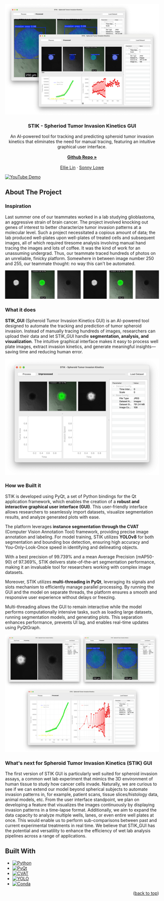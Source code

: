 <!-- Improved compatibility of back to top link: See: https://github.com/othneildrew/Best-README-Template/pull/73 -->
<a id="readme-top"></a>


<!-- PROJECT LOGO -->
<br />

![cover_photo](screenshots/cover_photo.png)

<div align="center">

<h3 align="center">STIK - Spheriod Tumor Invasion Kinetics GUI</h3>

  <p align="center">
    An AI-powered tool for tracking and predicting spheroid tumor invasion kinetics that eliminates the need for manual tracing, featuring an intuitive graphical user interface. 
    <br />
    <br />
    <a href="https://github.com/sonnyloweus/STIK_GUI"><strong>Github Repo »</strong></a>
    <br />
    <br />
    <a href="https://github.com/ellielin23">Ellie Lin</a>
    &middot;
    <a href="https://github.com/sonnyloweus">Sonny Lowe</a>
  </p>
</div>

[![YouTube Demo](https://img.shields.io/badge/YouTube-Demo-FF0000?style=for-the-badge&logo=youtube&logoColor=white)](https://youtu.be/WknE6hNdmEc)

<!-- ABOUT THE PROJECT -->
## About The Project

### Inspiration
Last summer one of our teammates worked in a lab studying glioblastoma, an aggressive strain of brain cancer. The project involved knocking out genes of interest to better characterize tumor invasion patterns at a molecular level. Such a project necessitated a copious amount of data; the lab produced well-plates upon well-plates of treated cells and subsequent images, all of which required tiresome analysis involving manual hand tracing the images and lots of coffee. It was the kind of work for an unassuming undergrad. Thus, our teammate traced hundreds of photos on an unreliable, finicky platform. Somewhere in between image number 250 and 255, our teammate thought: no way this can't be automated.

![sc1](screenshots/data_samples.png)

### What it does
**STIK_GUI** (Spheroid Tumor Invasion Kinetics GUI) is an AI-powered tool designed to automate the tracking and prediction of tumor spheroid invasion. Instead of manually tracing hundreds of images, researchers can upload their data and let STIK_GUI handle **segmentation, analysis, and visualization**. The intuitive graphical interface makes it easy to process well plate images, extract invasion kinetics, and generate meaningful insights—saving time and reducing human error.

![sc1](screenshots/sc1.png)

### How we Built it
STIK is developed using PyQt, a set of Python bindings for the Qt application framework, which enables the creation of a **robust and interactive graphical user interface (GUI)**. This user-friendly interface allows researchers to seamlessly import datasets, visualize segmentation results, and analyze generated plots with ease.  

The platform leverages **instance segmentation through the CVAT** (Computer Vision Annotation Tool) framework, providing precise image annotation and labeling. For model training, STIK utilizes **YOLOv8** for both segmentation and bounding box detection, ensuring high accuracy and You-Only-Look-Once speed in identifying and delineating objects.  

With a best precision of 99.739% and a mean Average Precision (mAP50-90) of 97.369%, STIK delivers state-of-the-art segmentation performance, making it an invaluable tool for researchers working with complex image datasets.

Moreover, STIK utilizes **multi-threading in PyQt**, leveraging its signals and slots mechanism to efficiently manage parallel processing. By running the GUI and the model on separate threads, the platform ensures a smooth and responsive user experience without delays or freezing.

Multi-threading allows the GUI to remain interactive while the model performs computationally intensive tasks, such as loading large datasets, running segmentation models, and generating plots. This separation enhances performance, prevents UI lag, and enables real-time updates using PyQtGraph.

![sc1](screenshots/triple_sc.png)

### What's next for Spheroid Tumor Invasion Kinetics (STIK) GUI
The first version of STIK GUI is particularly well suited for spheroid invasion assays, a common wet lab experiment that mimics the 3D environment of human tissue to study how cancer cells invade. Naturally, we are curious to see if we can extend our model beyond spherical subjects to automate invasion patterns in, for example, patient scans, tissue slices/histology data, animal models, etc. From the user interface standpoint, we plan on developing a feature that visualizes the images continuously by displaying invasion patterns in a time-lapse format. Additionally, we aim to expand the data capacity to analyze multiple wells, lanes, or even entire well plates at once. This would enable us to perform sub-comparisons between past and current experimental treatments in real time. We believe that STIK_GUI has the potential and versatility to enhance the efficiency of wet lab analysis pipelines across a range of applications.


## Built With
* [![Python][Python.org]][Python-url]
* [![PyQt][PyQt.org]][PyQt-url]
* [![CVAT][CVAT.org]][CVAT-url]
* [![YOLO][YOLO.ai]][YOLO-url]
* [![Conda][Conda.io]][Conda-url]


[Python.org]: https://img.shields.io/badge/Python-3776AB?style=for-the-badge&logo=python&logoColor=white
[Python-url]: https://www.python.org/

[PyQt.org]: https://img.shields.io/badge/PyQt-41CD52?style=for-the-badge&logo=qt&logoColor=white
[PyQt-url]: https://riverbankcomputing.com/software/pyqt/

[CVAT.org]: https://img.shields.io/badge/CVAT-FF6C37?style=for-the-badge&logo=opencv&logoColor=white
[CVAT-url]: https://cvat.org/

[YOLO.ai]: https://img.shields.io/badge/YOLO-00A4E4?style=for-the-badge&logo=yolo&logoColor=white
[YOLO-url]: https://github.com/ultralytics/yolov5

[Conda.io]: https://img.shields.io/badge/Conda-3FC75B?style=for-the-badge&logo=anaconda&logoColor=white
[Conda-url]: https://docs.conda.io/


<p align="right">(<a href="#readme-top">back to top</a>)</p>